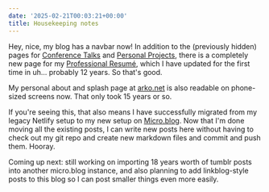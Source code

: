 ```yaml
---
date: '2025-02-21T00:03:21+00:00'
title: Housekeeping notes
---
```

Hey, nice, my blog has a navbar now! In addition to the (previously hidden) pages for [Conference Talks](/talks) and [Personal Projects](/projects), there is a completely new page for my [Professional Resumé](/resume), which I have updated for the first time in uh... probably 12 years. So that's good.

My personal about and splash page at [arko.net](https://arko.net) is also readable on phone-sized screens now. That only took 15 years or so.

If you're seeing this, that also means I have successfully migrated from my legacy Netlify setup to my new setup on [Micro.blog](https://micro.blog). Now that I'm done moving all the existing posts, I can write new posts here without having to check out my git repo and create new markdown files and commit and push them. Hooray.

Coming up next: still working on importing 18 years worth of tumblr posts into another micro.blog instance, and also planning to add linkblog-style posts to this blog so I can post smaller things even more easily.

